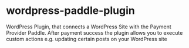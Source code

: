 # wordpress-paddle-plugin
WordPress Plugin, that connects a WordPress Site with the Payment Provider Paddle. After payment success the plugin allows you to execute custom actions e.g. updating certain posts on your WordPress site
